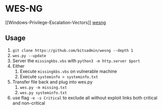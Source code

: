 # WES-NG
[[Windows-Privilege-Escalation-Vectors]]
[wesng](https://github.com/bitsadmin/wesng)

## Usage
1. `git clone https://github.com/bitsadmin/wesng --depth 1`
2. `wes.py --update`
3. Server the `missingkbs.vbs` with `python3 -m http.server $port`
4. Either
	1. Execute `missingkbs.vbs` on vulnerable machine 
	2. Execute `systeminfo > systeminfo.txt`
5. Transfer file back and plug into wes.py
	1. `wes.py -m missing.txt`
	2. `wes.py systeminfo.txt`
6. use flag `-e -s Critical` to exclude all without exploit links both critical and non-critical 